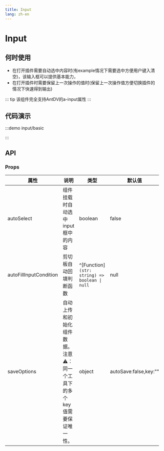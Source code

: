 ```yaml
---
title: Input
lang: zh-en
---
```

# Input

## 何时使用

- 在打开插件需要自动选中内容时(有example情况下需要选中方便用户键入清空)，该输入框可以提供基本能力，
- 在打开插件时需要保留上一次操作的值时(保留上一次操作值方便切换插件的情况下快速得到输出)

::: tip
该组件完全支持AntDV的a-input属性
:::

## 代码演示

:::demo
input/basic

:::

## API

### Props

| 属性                   | 说明                                                                              | 类型                                           | 默认值                |
| ---------------------- | --------------------------------------------------------------------------------- | ---------------------------------------------- | --------------------- |
| autoSelect             | 组件挂载时自动选中input框中的内容                                                 | boolean                                        | false                 |
| autoFillInputCondition | 剪切板自动回填判断函数                                                            | ^[Function]`(str: string) => boolean \| null` | null                  |
| saveOptions            | 自动上传和初始化组件数据。<br />注意⚠️：同一个工具下的多个key值需要保证唯一性。 | object                                         | autoSave:false,key:"" |
